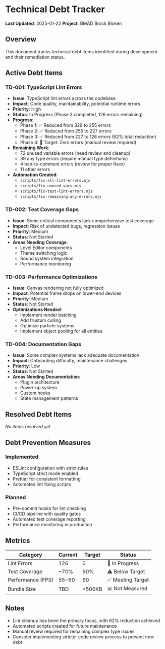# Technical Debt Tracker

**Last Updated**: 2025-01-22
**Project**: BMAD Brock Bloken

## Overview
This document tracks technical debt items identified during development and their remediation status.

## Active Debt Items

### TD-001: TypeScript Lint Errors
- **Issue**: TypeScript lint errors across the codebase
- **Impact**: Code quality, maintainability, potential runtime errors
- **Priority**: High
- **Status**: In Progress (Phase 3 completed, 126 errors remaining)
- **Progress**: 
  - Phase 1: ✅ Reduced from 329 to 255 errors
  - Phase 2: ✅ Reduced from 255 to 227 errors
  - Phase 3: ✅ Reduced from 227 to 126 errors (62% total reduction)
  - Phase 4: 🔄 Target: Zero errors (manual review required)
- **Remaining Work**:
  - 72 unused variable errors (need review and cleanup)
  - 39 any type errors (require manual type definitions)
  - 4 ban-ts-comment errors (review for proper fixes)
  - 11 other errors
- **Automation Created**:
  - `scripts/fix-all-lint-errors.mjs`
  - `scripts/fix-unused-vars.mjs`
  - `scripts/fix-test-lint-errors.mjs`
  - `scripts/fix-remaining-any-errors.mjs`

### TD-002: Test Coverage Gaps
- **Issue**: Some critical components lack comprehensive test coverage
- **Impact**: Risk of undetected bugs, regression issues
- **Priority**: Medium
- **Status**: Not Started
- **Areas Needing Coverage**:
  - Level Editor components
  - Theme switching logic
  - Sound system integration
  - Performance monitoring

### TD-003: Performance Optimizations
- **Issue**: Canvas rendering not fully optimized
- **Impact**: Potential frame drops on lower-end devices
- **Priority**: Medium
- **Status**: Not Started
- **Optimizations Needed**:
  - Implement render batching
  - Add frustum culling
  - Optimize particle systems
  - Implement object pooling for all entities

### TD-004: Documentation Gaps
- **Issue**: Some complex systems lack adequate documentation
- **Impact**: Onboarding difficulty, maintenance challenges
- **Priority**: Low
- **Status**: Not Started
- **Areas Needing Documentation**:
  - Plugin architecture
  - Power-up system
  - Custom hooks
  - State management patterns

## Resolved Debt Items

*No items resolved yet*

## Debt Prevention Measures

### Implemented
- ESLint configuration with strict rules
- TypeScript strict mode enabled
- Prettier for consistent formatting
- Automated lint fixing scripts

### Planned
- Pre-commit hooks for lint checking
- CI/CD pipeline with quality gates
- Automated test coverage reporting
- Performance monitoring in production

## Metrics

| Category | Current | Target | Status |
|----------|---------|---------|--------|
| Lint Errors | 126 | 0 | 🔄 In Progress |
| Test Coverage | ~70% | 90% | ⚠️ Below Target |
| Performance (FPS) | 55-60 | 60 | ✅ Meeting Target |
| Bundle Size | TBD | <500KB | 📊 Not Measured |

## Notes

- Lint cleanup has been the primary focus, with 62% reduction achieved
- Automated scripts created for future maintenance
- Manual review required for remaining complex type issues
- Consider implementing stricter code review process to prevent new debt